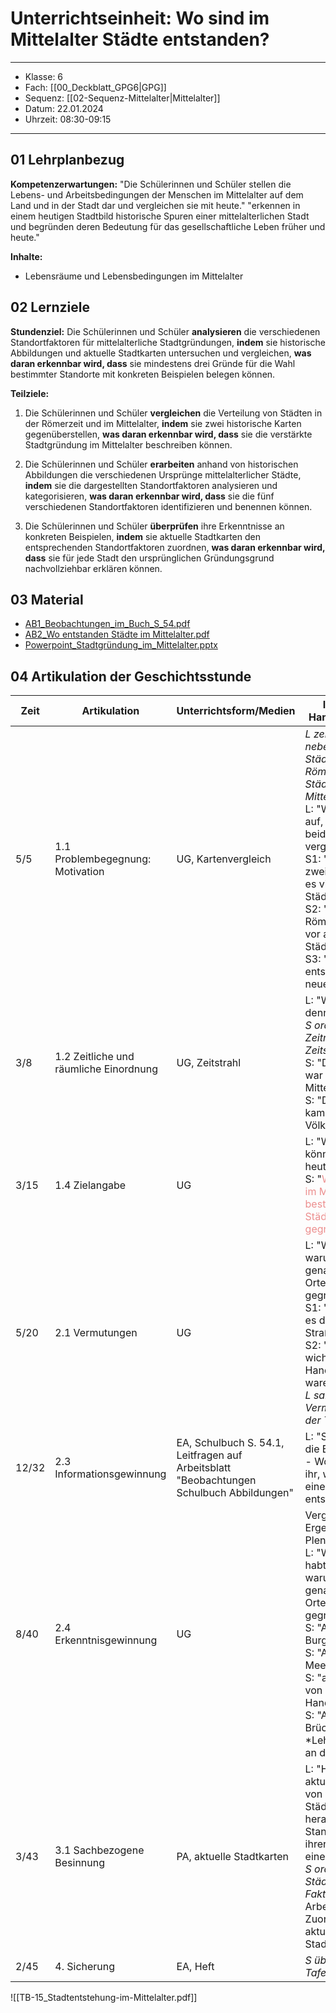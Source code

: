 # Unterrichtseinheit: Wo sind im Mittelalter Städte entstanden?

---
- Klasse: 6
- Fach: [[00_Deckblatt_GPG6|GPG]]
- Sequenz: [[02-Sequenz-Mittelalter|Mittelalter]]
- Datum: 22.01.2024
- Uhrzeit: 08:30-09:15
---
## 01 Lehrplanbezug

**Kompetenzerwartungen:**
"Die Schülerinnen und Schüler stellen die Lebens- und Arbeitsbedingungen der Menschen im Mittelalter auf dem Land und in der Stadt dar und vergleichen sie mit heute."
"erkennen in einem heutigen Stadtbild historische Spuren einer mittelalterlichen Stadt und begründen deren Bedeutung für das gesellschaftliche Leben früher und heute."

**Inhalte:**
- Lebensräume und Lebensbedingungen im Mittelalter

## 02 Lernziele

**Stundenziel:** 
Die Schülerinnen und Schüler **analysieren** die verschiedenen Standortfaktoren für mittelalterliche Stadtgründungen, **indem** sie historische Abbildungen und aktuelle Stadtkarten untersuchen und vergleichen, **was daran erkennbar wird, dass** sie mindestens drei Gründe für die Wahl bestimmter Standorte mit konkreten Beispielen belegen können.

**Teilziele:**
1. Die Schülerinnen und Schüler **vergleichen** die Verteilung von Städten in der Römerzeit und im Mittelalter, **indem** sie zwei historische Karten gegenüberstellen, **was daran erkennbar wird, dass** sie die verstärkte Stadtgründung im Mittelalter beschreiben können.

2. Die Schülerinnen und Schüler **erarbeiten** anhand von historischen Abbildungen die verschiedenen Ursprünge mittelalterlicher Städte, **indem** sie die dargestellten Standortfaktoren analysieren und kategorisieren, **was daran erkennbar wird, dass** sie die fünf verschiedenen Standortfaktoren identifizieren und benennen können.

3. Die Schülerinnen und Schüler **überprüfen** ihre Erkenntnisse an konkreten Beispielen, **indem** sie aktuelle Stadtkarten den entsprechenden Standortfaktoren zuordnen, **was daran erkennbar wird, dass** sie für jede Stadt den ursprünglichen Gründungsgrund nachvollziehbar erklären können.

## 03 Material

- [AB1_Beobachtungen_im_Buch_S_54.pdf](https://schuledittelbrunn-my.sharepoint.com/:b:/g/personal/silas_hartmann_schule-dittelbrunn_de/ETcLIpzW-vFLvhw3G2sXqkABmDquyYkccduHLQp53LjS7A?e=dwFcwC)
- [AB2_Wo entstanden Städte im Mittelalter.pdf](https://schuledittelbrunn-my.sharepoint.com/:b:/g/personal/silas_hartmann_schule-dittelbrunn_de/EaSQPzdkIk1ApsVnfLLyKB4BsvaaEaAb32lih93IrakNxQ?e=G1f55J)
- [Powerpoint_Stadtgründung_im_Mittelalter.pptx](https://schuledittelbrunn-my.sharepoint.com/:p:/g/personal/silas_hartmann_schule-dittelbrunn_de/EankWOOVSDJAlOsaN9H_HM0BceSZSQI0iV93PknacWoS3Q?e=RUd44m)

## 04 Artikulation der Geschichtsstunde

| Zeit  | Artikulation                           | Unterrichtsform/Medien                                                                   | Inhaltlicher Handlungsablauf                                                                                                                                                                                                                                                                                                          |
| ----- | -------------------------------------- | ---------------------------------------------------------------------------------------- | ------------------------------------------------------------------------------------------------------------------------------------------------------------------------------------------------------------------------------------------------------------------------------------------------------------------------------------- |
| 5/5   | 1.1 Problembegegnung: Motivation       | UG, Kartenvergleich                                                                      | *L zeigt zwei Karten nebeneinander: Städte zur Römerzeit und Städte im Mittelalter*<br>L: "Was fällt euch auf, wenn ihr diese beiden Karten vergleicht?"<br>S1: "Auf der zweiten Karte gibt es viel mehr Städte."<br>S2: "In der Römerzeit gab es vor allem im Süden Städte."<br>S3: "Im Mittelalter entstanden überall neue Städte." |
| 3/8   | 1.2 Zeitliche und räumliche Einordnung | UG, Zeitstrahl                                                                           | L: "Wann war das denn ungefähr?"<br>*S ordnen die Zeiträume am Zeitstrahl ein*<br>S: "Die Römerzeit war vor dem Mittelalter."<br>S: "Das Mittelalter kam nach der Völkerwanderung."                                                                                                                                                   |
| 3/15  | 1.4 Zielangabe                         | UG                                                                                       | L: "Welche Frage könnten wir uns heute stellen?"<br>S: "<span style="color:rgb(236, 142, 142)">Warum wurden im Mittelalter an bestimmten Orten Städte gegründet?</span>"                                                                                                                                                              |
| 5/20  | 2.1 Vermutungen                        | UG                                                                                       | L: "Was denkt ihr - warum hat man genau an diesen Orten Städte gegründet?"<br>S1: "Vielleicht weil es dort schon Straßen gab."<br>S2: "Oder weil dort wichtige Handelswege waren."<br>*L sammelt Vermutungen an der Tafel*                                                                                                            |
| 12/32 | 2.3 Informationsgewinnung              | EA, Schulbuch S. 54.1, Leitfragen auf Arbeitsblatt "Beobachtungen Schulbuch Abbildungen" | L: "Schaut euch die Bilder genau an - Woran erkennt ihr, warum hier eine Stadt entstanden ist?"                                                                                                                                                                                                                                       |
| 8/40  | 2.4 Erkenntnisgewinnung                | UG                                                                                       | Vergleich der Ergebnisse im Plenum: <br>L: "Welche Gründe habt ihr erkannt, warum wurden genau an diesen Orten Städte gegründet?"<br>S: "Am Fuß von Burgen / Bergen"<br>S: "An Häfen am Meer"<br>S: "an Kreuzungen von Handelsstraßen"<br>S: "An wichtigen Brücken?"<br>*Lehrkraft hält das an der Tafel fest. *                      |
| 3/43  | 3.1 Sachbezogene Besinnung             | PA, aktuelle Stadtkarten                                                                 | L: "Hier sind aktuelle Karten von verschiedenen Städten. Findet heraus, welcher Standortfaktor bei ihrer Gründung eine Rolle spielte."<br>*S ordnen die Städte den Faktoren zu*<br>Arbeitsblatt 2: Zuordnung aktueller Stadtkarten                                                                                                    |
| 2/45  | 4. Sicherung                           | EA, Heft                                                                                 | *S übernehmen das Tafelbild in ihr Heft*                                                                                                                                                                                                                                                                                              |

![[TB-15_Stadtentstehung-im-Mittelalter.pdf]]

